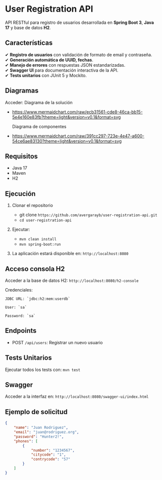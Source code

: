 # User Registration API  

API RESTful para registro de usuarios desarrollada en **Spring Boot 3**, **Java 17** y base de datos **H2**.  

## Características  
✔ **Registro de usuarios** con validación de formato de email y contraseña.  
✔ **Generación automática de UUID, fechas**.  
✔ **Manejo de errores** con respuestas JSON estandarizadas.  
✔ **Swagger UI** para documentación interactiva de la API.  
✔ **Tests unitarios** con JUnit 5 y Mockito.

## Diagramas

Acceder:
  Diagrama de la solución
- https://www.mermaidchart.com/raw/ecb31561-cde8-46ca-bb15-5e4e160e83fb?theme=light&version=v0.1&format=svg

  Diagrama de componentes
- https://www.mermaidchart.com/raw/391cc297-723e-4e47-a600-54ce6ae83130?theme=light&version=v0.1&format=svg

## Requisitos

- Java 17
- Maven
- H2

## Ejecución

1. Clonar el repositorio

	- git clone `https://github.com/avergarayb/user-registration-api.git`
	- `cd user-registration-api`

2. Ejecutar: 
	- `mvn clean install`
	- `mvn spring-boot:run`
	
3. La aplicación estará disponible en: `http://localhost:8080`

## Acceso consola H2

Acceder a la base de datos H2: `http://localhost:8080/h2-console`

Credenciales:

	JDBC URL: `jdbc:h2:mem:userdb`

	User: `sa`

	Password: `sa`

## Endpoints

- POST `/api/users`: Registrar un nuevo usuario

## Tests Unitarios

Ejecutar todos los tests con: `mvn test`

## Swagger

Acceder a la interfaz en: `http://localhost:8080/swagger-ui/index.html`

## Ejemplo de solicitud

```json
{
    "name": "Juan Rodriguez",
    "email": "juan@rodriguez.org",
    "password": "Hunter2!",
    "phones": [
        {
            "number": "1234567",
            "citycode": "1",
            "contrycode": "57"
        }
    ]
}
